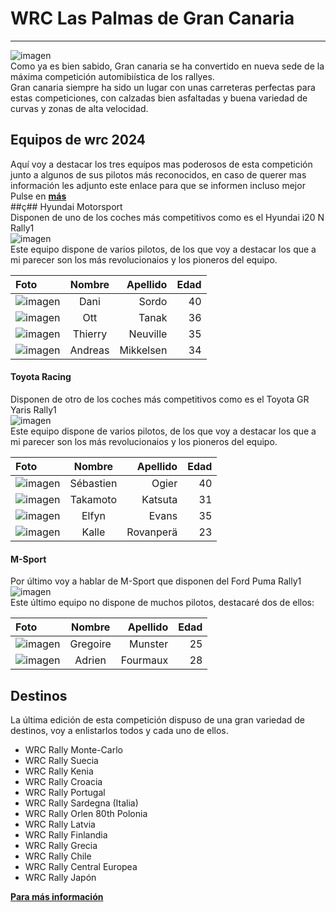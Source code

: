 <!DOCTYPE html><html><head><meta charset="utf-8"><title>Sin titulo.md</title><style></style></head><body id="preview">
<h1 class="code-line" data-line-start=0 data-line-end=1 ><a id="WRC_Las_Palmas_de_Gran_Canaria_0"></a>WRC Las Palmas de Gran Canaria</h1>
<hr>
<p class="has-line-data" data-line-start="2" data-line-end="5"><img src="https://staticv2.revistascratch.com/images/noticia/el-wrc-y-el-rally-islas-canarias-una-union-que-solo-es-cuestion-de-tiempo_full.jpg" alt="imagen"><br>
Como ya es bien sabido, Gran canaria se ha convertido en nueva sede de la máxima competición automibiística de los rallyes.<br>
Gran canaria siempre ha sido un lugar con unas carreteras perfectas para estas competiciones, con calzadas bien asfaltadas y buena variedad de curvas y zonas de alta velocidad.</p>
<h2 class="code-line" data-line-start=5 data-line-end=6 ><a id="Equipos_de_wrc_2024_5"></a>Equipos de wrc 2024</h2>
<p class="has-line-data" data-line-start="6" data-line-end="12">Aquí voy a destacar los tres equípos mas poderosos de esta competición junto a algunos de sus pilotos más reconocidos, en caso de querer mas información les adjunto este enlace para que se informen incluso mejor<br>
Pulse en <strong><a href="https://es.motorsport.com/wrc/teams/">más</a></strong><br>
##ç## Hyundai Motorsport<br>
Disponen de uno de los coches más competitivos como es el Hyundai i20 N Rally1<br>
<img src="https://automovilismocanario.com/wp-content/uploads/2024/01/Captura-de-Pantalla-2024-01-14-a-las-0.19.04.png" alt="imagen"><br>
Este equipo dispone de varios pilotos, de los que voy a destacar  los que a mi parecer son los más revolucionaios y los pioneros del equipo.</p>
<table class="table table-striped table-bordered">
<thead>
<tr>
<th style="text-align:left">Foto</th>
<th style="text-align:center">Nombre</th>
<th style="text-align:right">Apellido</th>
<th style="text-align:right">Edad</th>
</tr>
</thead>
<tbody>
<tr>
<td style="text-align:left"><img src="https://cdn-1.motorsport.com/images/mgl/6l9XaMK0/s300/dani-sordo-hyundai-world-rally.webp" alt="imagen"></td>
<td style="text-align:center">Dani</td>
<td style="text-align:right">Sordo</td>
<td style="text-align:right">40</td>
</tr>
<tr>
<td style="text-align:left"><img src="https://cdn-9.motorsport.com/images/mgl/2QzqmwXY/s300/ott-tanak-hyundai-world-rally-.webp" alt="imagen"></td>
<td style="text-align:center">Ott</td>
<td style="text-align:right">Tanak</td>
<td style="text-align:right">36</td>
</tr>
<tr>
<td style="text-align:left"><img src="https://cdn-3.motorsport.com/images/mgl/6n9OLMeY/s300/thierry-neuville-hyundai-world.webp" alt="imagen"></td>
<td style="text-align:center">Thierry</td>
<td style="text-align:right">Neuville</td>
<td style="text-align:right">35</td>
</tr>
<tr>
<td style="text-align:left"><img src="https://cdn-9.motorsport.com/images/mgl/6AEjgz96/s300/andreas-mikkelsen-hyundai-worl.webp" alt="imagen"></td>
<td style="text-align:center">Andreas</td>
<td style="text-align:right">Mikkelsen</td>
<td style="text-align:right">34</td>
</tr>
</tbody>
</table>
<h4 class="code-line" data-line-start=19 data-line-end=20 ><a id="Toyota_Racing_19"></a>Toyota Racing</h4>
<p class="has-line-data" data-line-start="20" data-line-end="23">Disponen de otro de los coches más competitivos como es el Toyota GR Yaris Rally1<br>
<img src="https://toyotagazooracing.com/-/media/TMC/tgr/global/contents/wrc/images/release/2024/rd01-day3/01.jpg" alt="imagen"><br>
Este equipo dispone de varios pilotos, de los que voy a destacar  los que a mi parecer son los más revolucionaios y los pioneros del equipo.</p>
<table class="table table-striped table-bordered">
<thead>
<tr>
<th style="text-align:left">Foto</th>
<th style="text-align:center">Nombre</th>
<th style="text-align:right">Apellido</th>
<th style="text-align:right">Edad</th>
</tr>
</thead>
<tbody>
<tr>
<td style="text-align:left"><img src="https://cdn-9.motorsport.com/images/mgl/0k7Vmyo0/s300/sebastien-ogier-toyota-gazoo-r.webp" alt="imagen"></td>
<td style="text-align:center">Sébastien</td>
<td style="text-align:right">Ogier</td>
<td style="text-align:right">40</td>
</tr>
<tr>
<td style="text-align:left"><img src="https://cdn-9.motorsport.com/images/mgl/2Gzbyml0/s300/takamoto-katsuta-toyota-gazoo-.webp" alt="imagen"></td>
<td style="text-align:center">Takamoto</td>
<td style="text-align:right">Katsuta</td>
<td style="text-align:right">31</td>
</tr>
<tr>
<td style="text-align:left"><img src="https://cdn-6.motorsport.com/images/mgl/2eADmMl2/s300/elfyn-evans-toyota-gazoo-racin.webp" alt="imagen"></td>
<td style="text-align:center">Elfyn</td>
<td style="text-align:right">Evans</td>
<td style="text-align:right">35</td>
</tr>
<tr>
<td style="text-align:left"><img src="https://cdn-1.motorsport.com/images/mgl/YKEMmg80/s300/kalle-rovanpera-toyota-gazoo-r.webp" alt="imagen"></td>
<td style="text-align:center">Kalle</td>
<td style="text-align:right">Rovanperä</td>
<td style="text-align:right">23</td>
</tr>
</tbody>
</table>
<h4 class="code-line" data-line-start=30 data-line-end=31 ><a id="MSport_30"></a>M-Sport</h4>
<p class="has-line-data" data-line-start="31" data-line-end="34">Por último voy a hablar de M-Sport que disponen del Ford Puma Rally1<br>
<img src="https://autohebdosport.com/images/competicion/wrc/m-sport-presenta-la-nueva-decoraci%C3%B3n-del-ford-puma-rally1-para-la-temporada-2024/ford-puma-rally1.jpg" alt="imagen"><br>
Este último equipo no dispone de muchos pilotos, destacaré dos de ellos:</p>
<table class="table table-striped table-bordered">
<thead>
<tr>
<th style="text-align:left">Foto</th>
<th style="text-align:center">Nombre</th>
<th style="text-align:right">Apellido</th>
<th style="text-align:right">Edad</th>
</tr>
</thead>
<tbody>
<tr>
<td style="text-align:left"><img src="https://cdn-1.motorsport.com/images/mgl/0oObLxw0/s300/gregoire-munster-m-sport-ford-.webp" alt="imagen"></td>
<td style="text-align:center">Gregoire</td>
<td style="text-align:right">Munster</td>
<td style="text-align:right">25</td>
</tr>
<tr>
<td style="text-align:left"><img src="https://cdn-3.motorsport.com/images/mgl/Yv8NLb10/s300/adrien-fourmaux-m-sport-ford-w.webp" alt="imagen"></td>
<td style="text-align:center">Adrien</td>
<td style="text-align:right">Fourmaux</td>
<td style="text-align:right">28</td>
</tr>
</tbody>
</table>
<h2 class="code-line" data-line-start=39 data-line-end=40 ><a id="Destinos_39"></a>Destinos</h2>
<p class="has-line-data" data-line-start="40" data-line-end="41">La última edición de esta competición dispuso de una gran variedad de destinos, voy a enlistarlos todos y cada uno de ellos.</p>
<ul>
<li class="has-line-data" data-line-start="41" data-line-end="42">WRC Rally Monte-Carlo</li>
<li class="has-line-data" data-line-start="42" data-line-end="43">WRC Rally Suecia</li>
<li class="has-line-data" data-line-start="43" data-line-end="44">WRC Rally Kenia</li>
<li class="has-line-data" data-line-start="44" data-line-end="45">WRC Rally Croacia</li>
<li class="has-line-data" data-line-start="45" data-line-end="46">WRC Rally Portugal</li>
<li class="has-line-data" data-line-start="46" data-line-end="47">WRC Rally Sardegna (Italia)</li>
<li class="has-line-data" data-line-start="47" data-line-end="48">WRC Rally Orlen 80th Polonia</li>
<li class="has-line-data" data-line-start="48" data-line-end="49">WRC Rally Latvia</li>
<li class="has-line-data" data-line-start="49" data-line-end="50">WRC Rally Finlandia</li>
<li class="has-line-data" data-line-start="50" data-line-end="51">WRC Rally Grecia</li>
<li class="has-line-data" data-line-start="51" data-line-end="52">WRC Rally Chile</li>
<li class="has-line-data" data-line-start="52" data-line-end="53">WRC Rally Central Europea</li>
<li class="has-line-data" data-line-start="53" data-line-end="55">WRC Rally Japón</li>
</ul>
<p class="has-line-data" data-line-start="55" data-line-end="56"><strong><a href="https://www.wrc.com/">Para más información</a></strong></p>

</body></html>